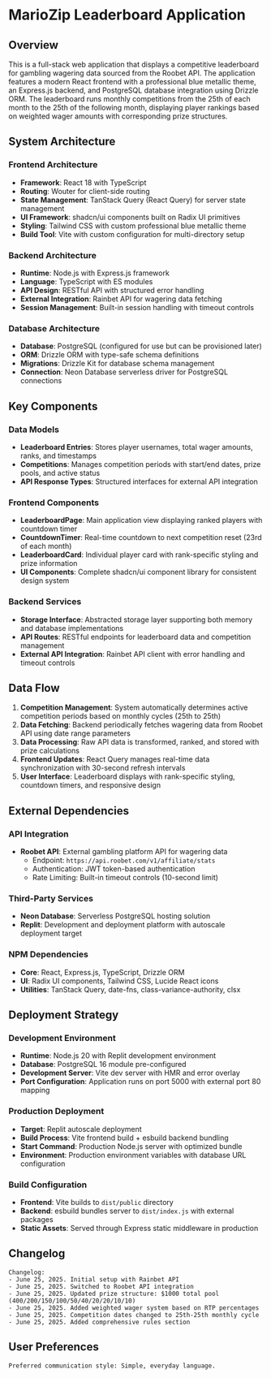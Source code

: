 # MarioZip Leaderboard Application

## Overview

This is a full-stack web application that displays a competitive leaderboard for gambling wagering data sourced from the Roobet API. The application features a modern React frontend with a professional blue metallic theme, an Express.js backend, and PostgreSQL database integration using Drizzle ORM. The leaderboard runs monthly competitions from the 25th of each month to the 25th of the following month, displaying player rankings based on weighted wager amounts with corresponding prize structures.

## System Architecture

### Frontend Architecture
- **Framework**: React 18 with TypeScript
- **Routing**: Wouter for client-side routing
- **State Management**: TanStack Query (React Query) for server state management
- **UI Framework**: shadcn/ui components built on Radix UI primitives
- **Styling**: Tailwind CSS with custom professional blue metallic theme
- **Build Tool**: Vite with custom configuration for multi-directory setup

### Backend Architecture
- **Runtime**: Node.js with Express.js framework
- **Language**: TypeScript with ES modules
- **API Design**: RESTful API with structured error handling
- **External Integration**: Rainbet API for wagering data fetching
- **Session Management**: Built-in session handling with timeout controls

### Database Architecture
- **Database**: PostgreSQL (configured for use but can be provisioned later)
- **ORM**: Drizzle ORM with type-safe schema definitions
- **Migrations**: Drizzle Kit for database schema management
- **Connection**: Neon Database serverless driver for PostgreSQL connections

## Key Components

### Data Models
- **Leaderboard Entries**: Stores player usernames, total wager amounts, ranks, and timestamps
- **Competitions**: Manages competition periods with start/end dates, prize pools, and active status
- **API Response Types**: Structured interfaces for external API integration

### Frontend Components
- **LeaderboardPage**: Main application view displaying ranked players with countdown timer
- **CountdownTimer**: Real-time countdown to next competition reset (23rd of each month)
- **LeaderboardCard**: Individual player card with rank-specific styling and prize information
- **UI Components**: Complete shadcn/ui component library for consistent design system

### Backend Services
- **Storage Interface**: Abstracted storage layer supporting both memory and database implementations
- **API Routes**: RESTful endpoints for leaderboard data and competition management
- **External API Integration**: Rainbet API client with error handling and timeout controls

## Data Flow

1. **Competition Management**: System automatically determines active competition periods based on monthly cycles (25th to 25th)  
2. **Data Fetching**: Backend periodically fetches wagering data from Roobet API using date range parameters
3. **Data Processing**: Raw API data is transformed, ranked, and stored with prize calculations
4. **Frontend Updates**: React Query manages real-time data synchronization with 30-second refresh intervals
5. **User Interface**: Leaderboard displays with rank-specific styling, countdown timers, and responsive design

## External Dependencies

### API Integration
- **Roobet API**: External gambling platform API for wagering data  
  - Endpoint: `https://api.roobet.com/v1/affiliate/stats`
  - Authentication: JWT token-based authentication
  - Rate Limiting: Built-in timeout controls (10-second limit)

### Third-Party Services
- **Neon Database**: Serverless PostgreSQL hosting solution
- **Replit**: Development and deployment platform with autoscale deployment target

### NPM Dependencies
- **Core**: React, Express.js, TypeScript, Drizzle ORM
- **UI**: Radix UI components, Tailwind CSS, Lucide React icons
- **Utilities**: TanStack Query, date-fns, class-variance-authority, clsx

## Deployment Strategy

### Development Environment
- **Runtime**: Node.js 20 with Replit development environment
- **Database**: PostgreSQL 16 module pre-configured
- **Development Server**: Vite dev server with HMR and error overlay
- **Port Configuration**: Application runs on port 5000 with external port 80 mapping

### Production Deployment
- **Target**: Replit autoscale deployment
- **Build Process**: Vite frontend build + esbuild backend bundling
- **Start Command**: Production Node.js server with optimized bundle
- **Environment**: Production environment variables with database URL configuration

### Build Configuration
- **Frontend**: Vite builds to `dist/public` directory
- **Backend**: esbuild bundles server to `dist/index.js` with external packages
- **Static Assets**: Served through Express static middleware in production

## Changelog

```
Changelog:
- June 25, 2025. Initial setup with Rainbet API
- June 25, 2025. Switched to Roobet API integration
- June 25, 2025. Updated prize structure: $1000 total pool (400/200/150/100/50/40/20/20/10/10)
- June 25, 2025. Added weighted wager system based on RTP percentages
- June 25, 2025. Competition dates changed to 25th-25th monthly cycle
- June 25, 2025. Added comprehensive rules section
```

## User Preferences

```
Preferred communication style: Simple, everyday language.
```